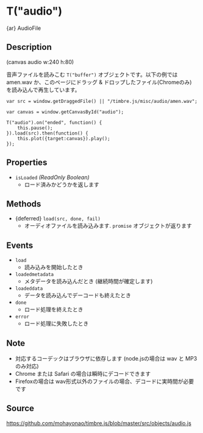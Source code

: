 T("audio")
==========
{ar} AudioFile

## Description ##

(canvas audio w:240 h:80)

音声ファイルを読みこむ `T("buffer")` オブジェクトです。以下の例では amen.wav か、このページにドラッグ & ドロップしたファイル(Chromeのみ) を読み込んで再生しています。

```timbre
var src = window.getDraggedFile() || "/timbre.js/misc/audio/amen.wav";

var canvas = window.getCanvasById("audio");

T("audio").on("ended", function() {
    this.pause();
}).load(src).then(function() {
    this.plot({target:canvas}).play();
});
```

## Properties ##
- `isLoaded` _(ReadOnly Boolean)_
  - ロード済みかどうかを返します

## Methods ##
- {deferred} `load(src, done, fail)`
  - オーディオファイルを読み込みます. `promise` オブジェクトが返ります

## Events ##
- `load`
  - 読み込みを開始したとき
- `loadedmetadata`
  - メタデータを読み込んだとき (継続時間が確定します)
- `loadeddata`
  - データを読み込んでデーコードも終えたとき
- `done`
  - ロード処理を終えたとき
- `error`
  - ロード処理に失敗したとき

## Note ##
- 対応するコーデックはブラウザに依存します (node.jsの場合は wav と MP3 のみ対応)
- Chrome または Safari の場合は瞬時にデコードできます
- Firefoxの場合は wav形式以外のファイルの場合、デコードに実時間が必要です

## Source ##
https://github.com/mohayonao/timbre.js/blob/master/src/objects/audio.js

